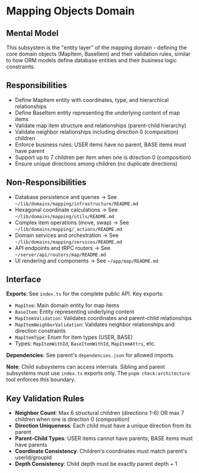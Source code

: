 # Mapping Objects Domain

## Mental Model
This subsystem is the "entity layer" of the mapping domain - defining the core domain objects (MapItem, BaseItem) and their validation rules, similar to how ORM models define database entities and their business logic constraints.

## Responsibilities
- Define MapItem entity with coordinates, type, and hierarchical relationships
- Define BaseItem entity representing the underlying content of map items
- Validate map item structure and relationships (parent-child hierarchy)
- Validate neighbor relationships including direction 0 (composition) children
- Enforce business rules: USER items have no parent, BASE items must have parent
- Support up to 7 children per item when one is direction 0 (composition)
- Ensure unique directions among children (no duplicate directions)

## Non-Responsibilities
- Database persistence and queries → See `~/lib/domains/mapping/infrastructure/README.md`
- Hexagonal coordinate calculations → See `~/lib/domains/mapping/utils/README.md`
- Complex item operations (move, swap) → See `~/lib/domains/mapping/_actions/README.md`
- Domain services and orchestration → See `~/lib/domains/mapping/services/README.md`
- API endpoints and tRPC routers → See `~/server/api/routers/map/README.md`
- UI rendering and components → See `~/app/map/README.md`

## Interface
**Exports**: See `index.ts` for the complete public API. Key exports:
- `MapItem`: Main domain entity for map items
- `BaseItem`: Entity representing underlying content
- `MapItemValidation`: Validates coordinates and parent-child relationships
- `MapItemNeighborValidation`: Validates neighbor relationships and direction constraints
- `MapItemType`: Enum for item types (USER, BASE)
- Types: `MapItemWithId`, `BaseItemWithId`, `MapItemAttrs`, etc.

**Dependencies**: See parent's `dependencies.json` for allowed imports.

**Note**: Child subsystems can access internals. Sibling and parent subsystems must use `index.ts` exports only. The `pnpm check:architecture` tool enforces this boundary.

## Key Validation Rules
- **Neighbor Count**: Max 6 structural children (directions 1-6) OR max 7 children when one is direction 0 (composition)
- **Direction Uniqueness**: Each child must have a unique direction from its parent
- **Parent-Child Types**: USER items cannot have parents; BASE items must have parents
- **Coordinate Consistency**: Children's coordinates must match parent's userId/groupId
- **Depth Consistency**: Child depth must be exactly parent depth + 1
